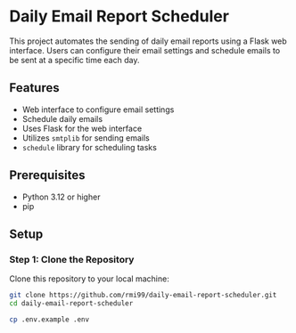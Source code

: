 # Daily Email Report Scheduler

This project automates the sending of daily email reports using a Flask web interface. Users can configure their email settings and schedule emails to be sent at a specific time each day.

## Features

- Web interface to configure email settings
- Schedule daily emails
- Uses Flask for the web interface
- Utilizes `smtplib` for sending emails
- `schedule` library for scheduling tasks

## Prerequisites

- Python 3.12 or higher
- pip

## Setup

### Step 1: Clone the Repository

Clone this repository to your local machine:

```bash
git clone https://github.com/rmi99/daily-email-report-scheduler.git
cd daily-email-report-scheduler

cp .env.example .env

